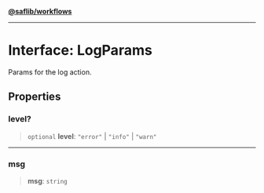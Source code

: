 [**@saflib/workflows**](../index.md)

***

# Interface: LogParams

Params for the log action.

## Properties

### level?

> `optional` **level**: `"error"` \| `"info"` \| `"warn"`

***

### msg

> **msg**: `string`
